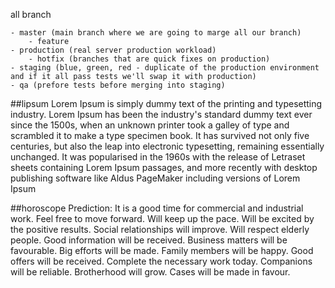all branch

    - master (main branch where we are going to marge all our branch)
        - feature
    - production (real server production workload)
        - hotfix (branches that are quick fixes on production)
    - staging (blue, green, red - duplicate of the production environment and if it all pass tests we'll swap it with production)
    - qa (prefore tests before merging into staging)

##lipsum
    Lorem Ipsum is simply dummy text of the printing and typesetting industry. Lorem Ipsum has been the industry's standard dummy text ever since the 1500s, when an unknown printer took a galley of type and scrambled it to make a type specimen book. It has survived not only five centuries, but also the leap into electronic typesetting, remaining essentially unchanged. It was popularised in the 1960s with the release of Letraset sheets containing Lorem Ipsum passages, and more recently with desktop publishing software like Aldus PageMaker including versions of Lorem Ipsum

##horoscope
    Prediction: It is a good time for commercial and industrial work. Feel free to move forward. Will keep up the pace. Will be excited by the positive results. Social relationships will improve. Will respect elderly people. Good information will be received. Business matters will be favourable. Big efforts will be made. Family members will be happy. Good offers will be received. Complete the necessary work today. Companions will be reliable. Brotherhood will grow. Cases will be made in favour.